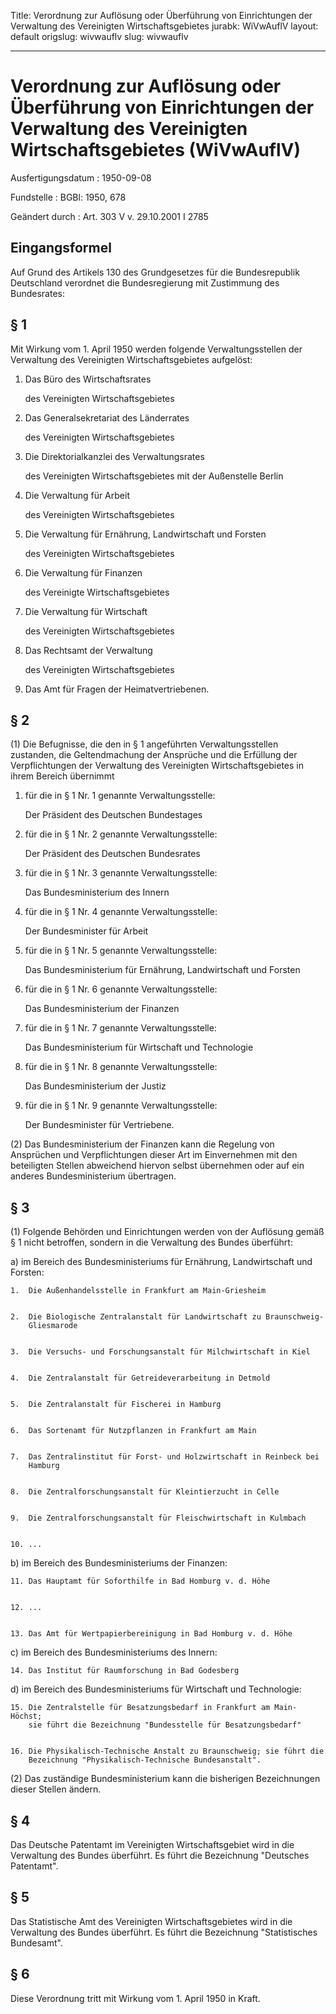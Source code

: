 Title: Verordnung zur Auflösung oder Überführung von Einrichtungen der Verwaltung
  des Vereinigten Wirtschaftsgebietes
jurabk: WiVwAuflV
layout: default
origslug: wivwauflv
slug: wivwauflv

---

# Verordnung zur Auflösung oder Überführung von Einrichtungen der Verwaltung des Vereinigten Wirtschaftsgebietes (WiVwAuflV)

Ausfertigungsdatum
:   1950-09-08

Fundstelle
:   BGBl: 1950, 678

Geändert durch
:   Art. 303 V v. 29.10.2001 I 2785


## Eingangsformel

Auf Grund des Artikels 130 des Grundgesetzes für die Bundesrepublik
Deutschland verordnet die Bundesregierung mit Zustimmung des
Bundesrates:


## § 1

Mit Wirkung vom 1. April 1950 werden folgende Verwaltungsstellen der
Verwaltung des Vereinigten Wirtschaftsgebietes aufgelöst:

1.  Das Büro des Wirtschaftsrates

    des Vereinigten Wirtschaftsgebietes


2.  Das Generalsekretariat des Länderrates

    des Vereinigten Wirtschaftsgebietes


3.  Die Direktorialkanzlei des Verwaltungsrates

    des Vereinigten Wirtschaftsgebietes mit der Außenstelle Berlin


4.  Die Verwaltung für Arbeit

    des Vereinigten Wirtschaftsgebietes


5.  Die Verwaltung für Ernährung, Landwirtschaft und Forsten

    des Vereinigten Wirtschaftsgebietes


6.  Die Verwaltung für Finanzen

    des Vereinigte Wirtschaftsgebietes


7.  Die Verwaltung für Wirtschaft

    des Vereinigten Wirtschaftsgebietes


8.  Das Rechtsamt der Verwaltung

    des Vereinigten Wirtschaftsgebietes


9.  Das Amt für Fragen der Heimatvertriebenen.





## § 2

(1) Die Befugnisse, die den in § 1 angeführten Verwaltungsstellen
zustanden, die Geltendmachung der Ansprüche und die Erfüllung der
Verpflichtungen der Verwaltung des Vereinigten Wirtschaftsgebietes in
ihrem Bereich übernimmt

1.  für die in § 1 Nr. 1 genannte Verwaltungsstelle:

    Der Präsident des Deutschen Bundestages


2.  für die in § 1 Nr. 2 genannte Verwaltungsstelle:

    Der Präsident des Deutschen Bundesrates


3.  für die in § 1 Nr. 3 genannte Verwaltungsstelle:

    Das Bundesministerium des Innern


4.  für die in § 1 Nr. 4 genannte Verwaltungsstelle:

    Der Bundesminister für Arbeit


5.  für die in § 1 Nr. 5 genannte Verwaltungsstelle:

    Das Bundesministerium für Ernährung, Landwirtschaft und Forsten


6.  für die in § 1 Nr. 6 genannte Verwaltungsstelle:

    Das Bundesministerium der Finanzen


7.  für die in § 1 Nr. 7 genannte Verwaltungsstelle:

    Das Bundesministerium für Wirtschaft und Technologie


8.  für die in § 1 Nr. 8 genannte Verwaltungsstelle:

    Das Bundesministerium der Justiz


9.  für die in § 1 Nr. 9 genannte Verwaltungsstelle:

    Der Bundesminister für Vertriebene.




(2) Das Bundesministerium der Finanzen kann die Regelung von
Ansprüchen und Verpflichtungen dieser Art im Einvernehmen mit den
beteiligten Stellen abweichend hiervon selbst übernehmen oder auf ein
anderes Bundesministerium übertragen.


## § 3

(1) Folgende Behörden und Einrichtungen werden von der Auflösung gemäß
§ 1 nicht betroffen, sondern in die Verwaltung des Bundes überführt:

a)  im Bereich des Bundesministeriums für Ernährung, Landwirtschaft und
    Forsten:

    1.  Die Außenhandelsstelle in Frankfurt am Main-Griesheim


    2.  Die Biologische Zentralanstalt für Landwirtschaft zu Braunschweig-
        Gliesmarode


    3.  Die Versuchs- und Forschungsanstalt für Milchwirtschaft in Kiel


    4.  Die Zentralanstalt für Getreideverarbeitung in Detmold


    5.  Die Zentralanstalt für Fischerei in Hamburg


    6.  Das Sortenamt für Nutzpflanzen in Frankfurt am Main


    7.  Das Zentralinstitut für Forst- und Holzwirtschaft in Reinbeck bei
        Hamburg


    8.  Die Zentralforschungsanstalt für Kleintierzucht in Celle


    9.  Die Zentralforschungsanstalt für Fleischwirtschaft in Kulmbach


    10. ...





b)  im Bereich des Bundesministeriums der Finanzen:

    11. Das Hauptamt für Soforthilfe in Bad Homburg v. d. Höhe


    12. ...


    13. Das Amt für Wertpapierbereinigung in Bad Homburg v. d. Höhe





c)  im Bereich des Bundesministeriums des Innern:

    14. Das Institut für Raumforschung in Bad Godesberg





d)  im Bereich des Bundesministeriums für Wirtschaft und Technologie:

    15. Die Zentralstelle für Besatzungsbedarf in Frankfurt am Main-Höchst;
        sie führt die Bezeichnung "Bundesstelle für Besatzungsbedarf"


    16. Die Physikalisch-Technische Anstalt zu Braunschweig; sie führt die
        Bezeichnung "Physikalisch-Technische Bundesanstalt".







(2) Das zuständige Bundesministerium kann die bisherigen Bezeichnungen
dieser Stellen ändern.


## § 4

Das Deutsche Patentamt im Vereinigten Wirtschaftsgebiet wird in die
Verwaltung des Bundes überführt. Es führt die Bezeichnung "Deutsches
Patentamt".


## § 5

Das Statistische Amt des Vereinigten Wirtschaftsgebietes wird in die
Verwaltung des Bundes überführt. Es führt die Bezeichnung
"Statistisches Bundesamt".


## § 6

Diese Verordnung tritt mit Wirkung vom 1. April 1950 in Kraft.

